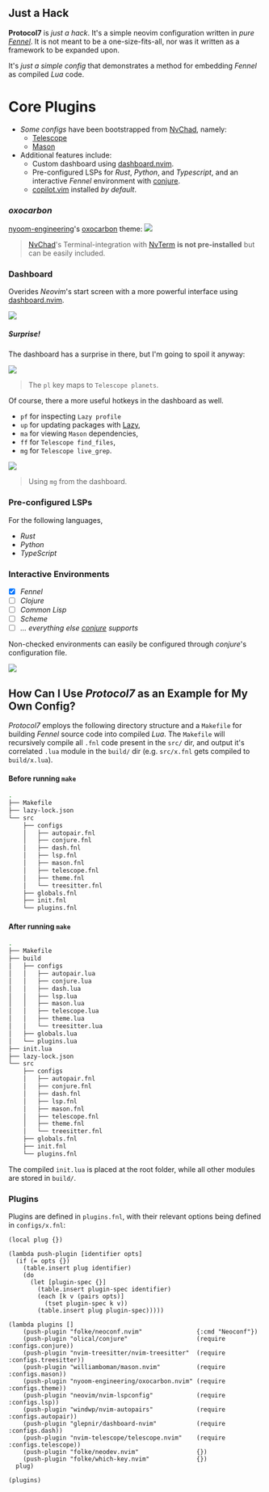 ## Just a Hack
__Protocol7__ is _just a hack_. It's a simple neovim configuration written in _pure [Fennel](https://fennel-lang.org)_. It is not meant to be a one-size-fits-all, nor was it written as a framework to be expanded upon.

It's _just a simple config_ that demonstrates a method for embedding _Fennel_ as compiled _Lua_ code.

# Core Plugins
- _Some configs_ have been bootstrapped from [NvChad](https://github.com/nvchad/nvchad), namely:
    - [Telescope](https://github.com/nvim-telescope/telescope.nvim)
    - [Mason](https://github.com/williamboman/mason.nvim)
- Additional features include:
    - Custom dashboard using [dashboard.nvim](https://github.com/nvimdev/dashboard-nvim).
    - Pre-configured LSPs for _Rust_, _Python_, and _Typescript_, and an interactive _Fennel_ environment with [conjure](https://github.com/olical/conjure).
    - [copilot.vim](https://github.com/github/copilot.vim) installed _by default_.

### _oxocarbon_
[nyoom-engineering](https://github.com/nyoom-engineering)'s [oxocarbon](https://github.com/nyoom-engineering/oxocarbon.nvim) theme:
<img src="doc/fig/theme.png">

> [NvChad](https://github.com/nvchad/nvchad)'s Terminal-integration with [NvTerm](https://github.com/NvChad/nvterm) **is not pre-installed** but can be easily included.

### Dashboard
Overides _Neovim_'s start screen with a more powerful interface using [dashboard.nvim](https://github.com/nvimdev/dashboard-nvim).

<img src="doc/fig/dash.png"/>

##### Surprise!
The dashboard has a surprise in there, but I'm going to spoil it anyway:

<img src="doc/fig/surprise.png"/>

> The `pl` key maps to `Telescope planets`. 

Of course, there a more useful hotkeys in the dashboard as well.
- `pf` for inspecting `Lazy profile`
- `up` for updating packages with [Lazy](https://github.com/folke/lazy.nvim),
- `ma` for viewing `Mason` dependencies,
- `ff` for `Telescope find_files`,
- `mg` for `Telescope live_grep`.

<img src="doc/fig/tele.png"/>

> Using `mg` from the dashboard.

### Pre-configured LSPs
For the following languages,
- _Rust_
- _Python_
- _TypeScript_

### Interactive Environments
- [x] _Fennel_
- [ ] _Clojure_
- [ ] _Common Lisp_
- [ ] _Scheme_
- [ ] _... everything else [conjure](https://github.com/olical/conjure) supports_

Non-checked environments can easily be configured through _conjure_'s configuration file.

<img src="doc/fig/lsp.png">

## How Can I Use _Protocol7_ as an Example for My Own Config?
_Protocol7_ employs the following directory structure and a `Makefile` for building _Fennel_ source code into compiled _Lua_. The `Makefile` will recursively compile all `.fnl` code
present in the `src/` dir, and output it's correlated `.lua` module in the `build/` dir (e.g. `src/x.fnl` gets compiled to `build/x.lua`).

#### Before running `make`
```sh
.
├── Makefile
├── lazy-lock.json
└── src
    ├── configs
    │   ├── autopair.fnl
    │   ├── conjure.fnl
    │   ├── dash.fnl
    │   ├── lsp.fnl
    │   ├── mason.fnl
    │   ├── telescope.fnl
    │   ├── theme.fnl
    │   └── treesitter.fnl
    ├── globals.fnl
    ├── init.fnl
    └── plugins.fnl

```
#### After running `make`
```sh
.
├── Makefile
├── build
│   ├── configs
│   │   ├── autopair.lua
│   │   ├── conjure.lua
│   │   ├── dash.lua
│   │   ├── lsp.lua
│   │   ├── mason.lua
│   │   ├── telescope.lua
│   │   ├── theme.lua
│   │   └── treesitter.lua
│   ├── globals.lua
│   └── plugins.lua
├── init.lua
├── lazy-lock.json
└── src
    ├── configs
    │   ├── autopair.fnl
    │   ├── conjure.fnl
    │   ├── dash.fnl
    │   ├── lsp.fnl
    │   ├── mason.fnl
    │   ├── telescope.fnl
    │   ├── theme.fnl
    │   └── treesitter.fnl
    ├── globals.fnl
    ├── init.fnl
    └── plugins.fnl
```

The compiled `init.lua` is placed at the root folder, while all other modules are stored in `build/`.

### Plugins
Plugins are defined in `plugins.fnl`, with their relevant options being defined in `configs/x.fnl`:
```Fennel
(local plug {})

(lambda push-plugin [identifier opts]
  (if (= opts {})
    (table.insert plug identifier)
    (do
      (let [plugin-spec {}]
        (table.insert plugin-spec identifier)
        (each [k v (pairs opts)]
          (tset plugin-spec k v))
        (table.insert plug plugin-spec)))))

(lambda plugins []
    (push-plugin "folke/neoconf.nvim"               {:cmd "Neoconf"})
    (push-plugin "olical/conjure"                   (require :configs.conjure))
    (push-plugin "nvim-treesitter/nvim-treesitter"  (require :configs.treesitter))
    (push-plugin "williamboman/mason.nvim"          (require :configs.mason))
    (push-plugin "nyoom-engineering/oxocarbon.nvim" (require :configs.theme))
    (push-plugin "neovim/nvim-lspconfig"            (require :configs.lsp))
    (push-plugin "windwp/nvim-autopairs"            (require :configs.autopair))
    (push-plugin "glepnir/dashboard-nvim"           (require :configs.dash))
    (push-plugin "nvim-telescope/telescope.nvim"    (require :configs.telescope))
    (push-plugin "folke/neodev.nvim"                {})
    (push-plugin "folke/which-key.nvim"             {})
  plug)

(plugins)
```

